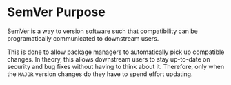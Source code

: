 
# SemVer Purpose
SemVer is a way to version software such that compatibility can be programatically communicated to downstream users. 

This is done to allow package managers to automatically pick up compatible changes. In theory, this allows downstream users to stay up-to-date on security and bug fixes without having to think about it. Therefore, only when the `MAJOR` version changes do they have to spend effort updating. 